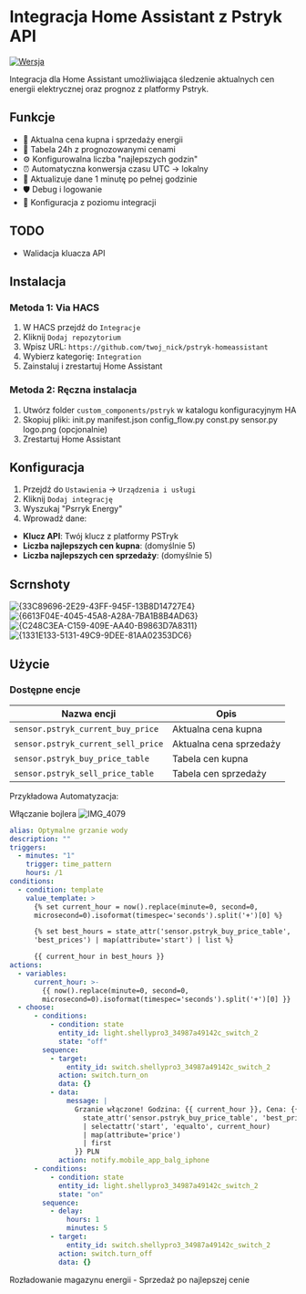 # Integracja Home Assistant z Pstryk API

[![Wersja](https://img.shields.io/badge/wersja-1.2.3-blue)](https://github.com/balgerion/ha_Pstryk/)

Integracja dla Home Assistant umożliwiająca śledzenie aktualnych cen energii elektrycznej oraz prognoz z platformy Pstryk.

## Funkcje
- 🔌 Aktualna cena kupna i sprzedaży energii
- 📅 Tabela 24h z prognozowanymi cenami
- ⚙️ Konfigurowalna liczba "najlepszych godzin"
- ⏰ Automatyczna konwersja czasu UTC → lokalny
- 🔄 Aktualizuje dane 1 minutę po pełnej godzinie
- 🛡️ Debug i logowanie
- 🧩 Konfiguracja z poziomu integracji

## TODO
- Walidacja kluacza API

## Instalacja

### Metoda 1: Via HACS
1. W HACS przejdź do `Integracje`
2. Kliknij `Dodaj repozytorium`
3. Wpisz URL: `https://github.com/twoj_nick/pstryk-homeassistant`
4. Wybierz kategorię: `Integration`
5. Zainstaluj i zrestartuj Home Assistant

### Metoda 2: Ręczna instalacja
1. Utwórz folder `custom_components/pstryk` w katalogu konfiguracyjnym HA
2. Skopiuj pliki:
init.py
manifest.json
config_flow.py
const.py
sensor.py
logo.png (opcjonalnie)
3. Zrestartuj Home Assistant

## Konfiguracja
1. Przejdź do `Ustawienia` → `Urządzenia i usługi`
2. Kliknij `Dodaj integrację`
3. Wyszukaj "Psrryk Energy"
4. Wprowadź dane:
- **Klucz API**: Twój klucz z platformy PSTryk
- **Liczba najlepszych cen kupna**: (domyślnie 5)
- **Liczba najlepszych cen sprzedaży**: (domyślnie 5)

## Scrnshoty

![{33C89696-2E29-43FF-945F-13B8D14727E4}](https://github.com/user-attachments/assets/231a25fa-c66d-4240-a49a-2ec824985ab2)
![{6613F04E-4045-45A8-A28A-7BA1B8B4AD63}](https://github.com/user-attachments/assets/3edc2ad0-cdd1-46b0-aa58-27ea94bfdd26)
![{C248C3EA-C159-409E-AA40-B9863D7A8311}](https://github.com/user-attachments/assets/48e41d6b-04ae-4f67-b704-7c046646ba11)
![{1331E133-5131-49C9-9DEE-81AA02353DC6}](https://github.com/user-attachments/assets/674cbb14-bf79-4091-a6bf-1a27fc379787)


## Użycie
### Dostępne encje
| Nazwa encji                          | Opis                          |
|--------------------------------------|-------------------------------|
| `sensor.pstryk_current_buy_price`    | Aktualna cena kupna           |
| `sensor.pstryk_current_sell_price`   | Aktualna cena sprzedaży       |
| `sensor.pstryk_buy_price_table`      | Tabela cen kupna              |
| `sensor.pstryk_sell_price_table`     | Tabela cen sprzedaży          |

Przykładowa Automatyzacja:

Włączanie bojlera
![IMG_4079](https://github.com/user-attachments/assets/ccdfd05c-3b38-4af5-a8db-36fe7fd645ee)

```yaml
alias: Optymalne grzanie wody
description: ""
triggers:
  - minutes: "1"
    trigger: time_pattern
    hours: /1
conditions:
  - condition: template
    value_template: >
      {% set current_hour = now().replace(minute=0, second=0,
      microsecond=0).isoformat(timespec='seconds').split('+')[0] %}

      {% set best_hours = state_attr('sensor.pstryk_buy_price_table',
      'best_prices') | map(attribute='start') | list %}

      {{ current_hour in best_hours }}
actions:
  - variables:
      current_hour: >-
        {{ now().replace(minute=0, second=0,
        microsecond=0).isoformat(timespec='seconds').split('+')[0] }}
  - choose:
      - conditions:
          - condition: state
            entity_id: light.shellypro3_34987a49142c_switch_2
            state: "off"
        sequence:
          - target:
              entity_id: switch.shellypro3_34987a49142c_switch_2
            action: switch.turn_on
            data: {}
          - data:
              message: |
                Grzanie włączone! Godzina: {{ current_hour }}, Cena: {{
                  state_attr('sensor.pstryk_buy_price_table', 'best_prices')
                  | selectattr('start', 'equalto', current_hour)
                  | map(attribute='price')
                  | first
                }} PLN
            action: notify.mobile_app_balg_iphone
      - conditions:
          - condition: state
            entity_id: light.shellypro3_34987a49142c_switch_2
            state: "on"
        sequence:
          - delay:
              hours: 1
              minutes: 5
          - target:
              entity_id: switch.shellypro3_34987a49142c_switch_2
            action: switch.turn_off
            data: {}

```

Rozładowanie magazynu energii - Sprzedaż po najlepszej cenie

```yaml
